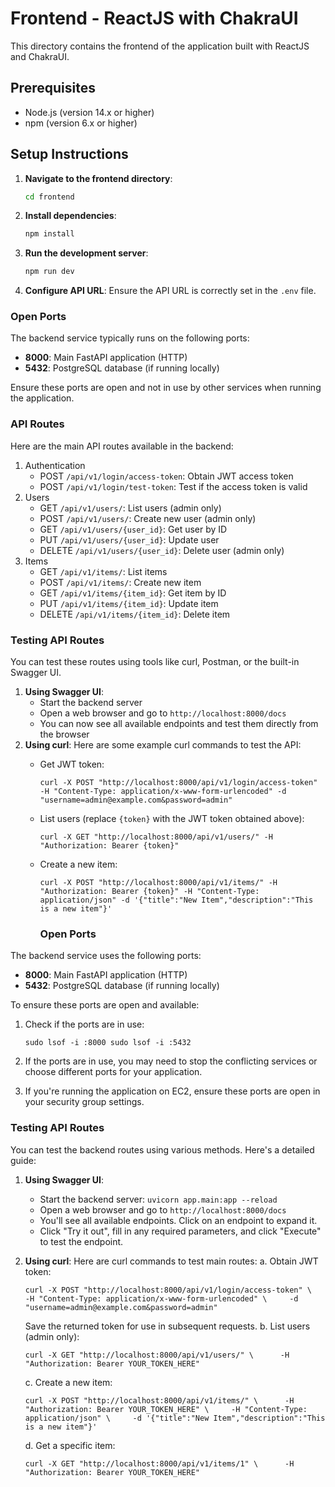 # Frontend - ReactJS with ChakraUI

This directory contains the frontend of the application built with ReactJS and ChakraUI.

## Prerequisites

- Node.js (version 14.x or higher)
- npm (version 6.x or higher)

## Setup Instructions

1. **Navigate to the frontend directory**:
    ```sh
    cd frontend
    ```

2. **Install dependencies**:
    ```sh
    npm install
    ```

3. **Run the development server**:
    ```sh
    npm run dev
    ```

4. **Configure API URL**:
   Ensure the API URL is correctly set in the `.env` file.

### Open Ports

The backend service typically runs on the following ports:

- **8000**: Main FastAPI application (HTTP)
- **5432**: PostgreSQL database (if running locally)

Ensure these ports are open and not in use by other services when running the application.

### API Routes

Here are the main API routes available in the backend:

1. Authentication
    - POST `/api/v1/login/access-token`: Obtain JWT access token
    - POST `/api/v1/login/test-token`: Test if the access token is valid
2. Users
    - GET `/api/v1/users/`: List users (admin only)
    - POST `/api/v1/users/`: Create new user (admin only)
    - GET `/api/v1/users/{user_id}`: Get user by ID
    - PUT `/api/v1/users/{user_id}`: Update user
    - DELETE `/api/v1/users/{user_id}`: Delete user (admin only)
3. Items
    - GET `/api/v1/items/`: List items
    - POST `/api/v1/items/`: Create new item
    - GET `/api/v1/items/{item_id}`: Get item by ID
    - PUT `/api/v1/items/{item_id}`: Update item
    - DELETE `/api/v1/items/{item_id}`: Delete item

### Testing API Routes

You can test these routes using tools like curl, Postman, or the built-in Swagger UI.

1. **Using Swagger UI**:
    - Start the backend server
    - Open a web browser and go to `http://localhost:8000/docs`
    - You can now see all available endpoints and test them directly from the browser
2. **Using curl**: Here are some example curl commands to test the API:
    - Get JWT token:
        
        
        `curl -X POST "http://localhost:8000/api/v1/login/access-token" -H "Content-Type: application/x-www-form-urlencoded" -d "username=admin@example.com&password=admin"`
        
    - List users (replace `{token}` with the JWT token obtained above):
        

        
        `curl -X GET "http://localhost:8000/api/v1/users/" -H "Authorization: Bearer {token}"`
        
    - Create a new item:
        

        
        `curl -X POST "http://localhost:8000/api/v1/items/" -H "Authorization: Bearer {token}" -H "Content-Type: application/json" -d '{"title":"New Item","description":"This is a new item"}'`


        ### Open Ports

The backend service uses the following ports:

- **8000**: Main FastAPI application (HTTP)
- **5432**: PostgreSQL database (if running locally)

To ensure these ports are open and available:

1. Check if the ports are in use:
    
    
    `sudo lsof -i :8000 sudo lsof -i :5432`
    
2. If the ports are in use, you may need to stop the conflicting services or choose different ports for your application.
3. If you're running the application on EC2, ensure these ports are open in your security group settings.

### Testing API Routes

You can test the backend routes using various methods. Here's a detailed guide:

1. **Using Swagger UI**:
    - Start the backend server: `uvicorn app.main:app --reload`
    - Open a web browser and go to `http://localhost:8000/docs`
    - You'll see all available endpoints. Click on an endpoint to expand it.
    - Click "Try it out", fill in any required parameters, and click "Execute" to test the endpoint.
2. **Using curl**: Here are curl commands to test main routes: a. Obtain JWT token:
    
  
    `curl -X POST "http://localhost:8000/api/v1/login/access-token" \      -H "Content-Type: application/x-www-form-urlencoded" \     -d "username=admin@example.com&password=admin"`
    
    Save the returned token for use in subsequent requests. b. List users (admin only):
   
    
    `curl -X GET "http://localhost:8000/api/v1/users/" \      -H "Authorization: Bearer YOUR_TOKEN_HERE"`
    
    c. Create a new item:
    

    
    `curl -X POST "http://localhost:8000/api/v1/items/" \      -H "Authorization: Bearer YOUR_TOKEN_HERE" \     -H "Content-Type: application/json" \     -d '{"title":"New Item","description":"This is a new item"}'`
    
    d. Get a specific item:
    

    
    `curl -X GET "http://localhost:8000/api/v1/items/1" \      -H "Authorization: Bearer YOUR_TOKEN_HERE"`